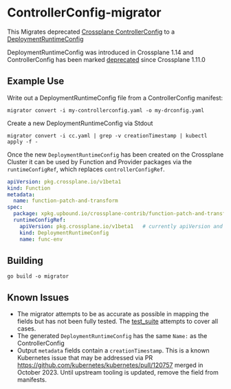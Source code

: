 # ControllerConfig-migrator

This Migrates deprecated [Crossplane ControllerConfig](https://docs.crossplane.io/latest/concepts/packages/#speccontrollerconfigref) to a [DeploymentRuntimeConfig](https://github.com/crossplane/crossplane/blob/master/design/one-pager-package-runtime-config.md)

DeploymentRuntimeConfig was introduced in Crossplane 1.14 and ControllerConfig has been marked [deprecated](https://github.com/crossplane/crossplane/issues/3601) since Crossplane 1.11.0

## Example Use

Write out a DeploymentRuntimeConfig file from a ControllerConfig manifest:

```console
migrator convert -i my-controllerconfig.yaml -o my-drconfig.yaml
```

Create a new DeploymentRuntimeConfig via Stdout

```console
migrator convert -i cc.yaml | grep -v creationTimestamp | kubectl apply -f - 
```  

Once the new `DeploymentRuntimeConfig` has been created on the Crossplane Cluster it can be used by Function and Provider
packages via the `runtimeConfigRef`, which replaces `controllerConfigRef`.

```yaml
apiVersion: pkg.crossplane.io/v1beta1
kind: Function
metadata:
  name: function-patch-and-transform
spec:
  package: xpkg.upbound.io/crossplane-contrib/function-patch-and-transform:v0.1.4
  runtimeConfigRef:
    apiVersion: pkg.crossplane.io/v1beta1   # currently apiVersion and kind are optional
    kind: DeploymentRuntimeConfig
    name: func-env

```

## Building

```console
go build -o migrator
```

## Known Issues

- The migrator attempts to be as accurate as possible in mapping the fields but has not been fully tested. The [test_suite](convert/converter_test.go) attempts to cover all cases.
- The generated `DeploymentRuntimeConfig` has the same `Name:` as the ControllerConfig
- Output `metadata` fields contain a `creationTimestamp`. This is a known Kubernetes issue that may be addressed via PR <https://github.com/kubernetes/kubernetes/pull/120757> merged in October 2023. Until upstream tooling is updated, remove the field from manifests.
  